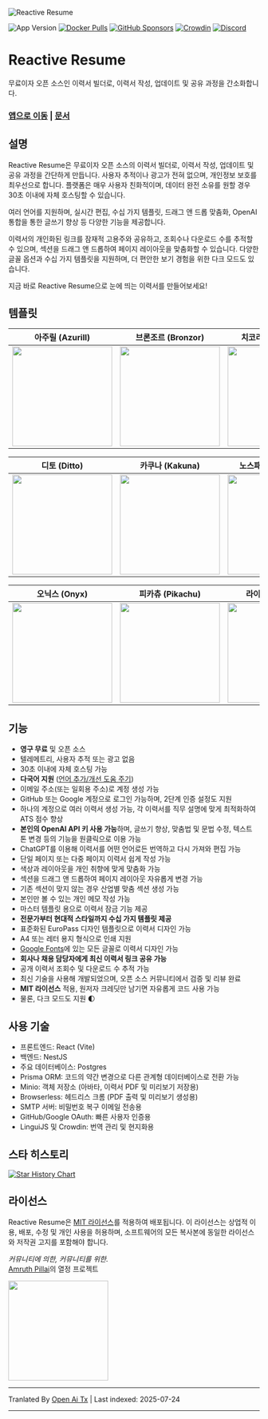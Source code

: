 ![Reactive Resume](https://i.imgur.com/FFc4nyZ.jpg)

![App Version](https://img.shields.io/github/package-json/version/AmruthPillai/Reactive-Resume?label=version)
[![Docker Pulls](https://img.shields.io/docker/pulls/amruthpillai/reactive-resume)](https://hub.docker.com/repository/docker/amruthpillai/reactive-resume)
[![GitHub Sponsors](https://img.shields.io/github/sponsors/AmruthPillai)](https://github.com/sponsors/AmruthPillai)
[![Crowdin](https://badges.crowdin.net/reactive-resume/localized.svg)](https://crowdin.com/project/reactive-resume)
[![Discord](https://img.shields.io/discord/1173518977851473940?label=discord&link=https%3A%2F%2Fdiscord.gg%2FhzwkZbyvUW)](https://discord.gg/hzwkZbyvUW)

# Reactive Resume

무료이자 오픈 소스인 이력서 빌더로, 이력서 작성, 업데이트 및 공유 과정을 간소화합니다.

### [앱으로 이동](https://rxresu.me/) | [문서](https://docs.rxresu.me/)

## 설명

Reactive Resume은 무료이자 오픈 소스의 이력서 빌더로, 이력서 작성, 업데이트 및 공유 과정을 간단하게 만듭니다. 사용자 추적이나 광고가 전혀 없으며, 개인정보 보호를 최우선으로 합니다. 플랫폼은 매우 사용자 친화적이며, 데이터 완전 소유를 원할 경우 30초 이내에 자체 호스팅할 수 있습니다.

여러 언어를 지원하며, 실시간 편집, 수십 가지 템플릿, 드래그 앤 드롭 맞춤화, OpenAI 통합을 통한 글쓰기 향상 등 다양한 기능을 제공합니다.

이력서의 개인화된 링크를 잠재적 고용주와 공유하고, 조회수나 다운로드 수를 추적할 수 있으며, 섹션을 드래그 앤 드롭하여 페이지 레이아웃을 맞춤화할 수 있습니다. 다양한 글꼴 옵션과 수십 가지 템플릿을 지원하며, 더 편안한 보기 경험을 위한 다크 모드도 있습니다.

지금 바로 Reactive Resume으로 눈에 띄는 이력서를 만들어보세요!

## 템플릿

| 아주릴 (Azurill)                                             | 브론조르 (Bronzor)                                         | 치코리타 (Chikorita)                                       |
| ------------------------------------------------------------ | ----------------------------------------------------------- | ----------------------------------------------------------- |
| <img src="https://i.imgur.com/jKgo04C.jpeg" width="200px" /> | <img src="https://i.imgur.com/DFNQZP2.jpg" width="200px" /> | <img src="https://i.imgur.com/Dwv8Y7f.jpg" width="200px" /> |

| 디토 (Ditto)                                                | 카쿠나 (Kakuna)                                            | 노스패스 (Nosepass)                                        |
| ----------------------------------------------------------- | ----------------------------------------------------------- | ----------------------------------------------------------- |
| <img src="https://i.imgur.com/6c5lASL.jpg" width="200px" /> | <img src="https://i.imgur.com/268ML3t.jpg" width="200px" /> | <img src="https://i.imgur.com/npRLsPS.jpg" width="200px" /> |

| 오닉스 (Onyx)                                               | 피카츄 (Pikachu)                                           | 라이혼 (Rhyhorn)                                           |
| ----------------------------------------------------------- | ----------------------------------------------------------- | ----------------------------------------------------------- |
| <img src="https://i.imgur.com/cxplXOW.jpg" width="200px" /> | <img src="https://i.imgur.com/Y9f7qsh.jpg" width="200px" /> | <img src="https://i.imgur.com/h4kQxy2.jpg" width="200px" /> |

## 기능

- **영구 무료** 및 오픈 소스
- 텔레메트리, 사용자 추적 또는 광고 없음
- 30초 이내에 자체 호스팅 가능
- **다국어 지원** ([언어 추가/개선 도움 주기](https://translate.rxresu.me/))
- 이메일 주소(또는 일회용 주소)로 계정 생성 가능
- GitHub 또는 Google 계정으로 로그인 가능하며, 2단계 인증 설정도 지원
- 하나의 계정으로 여러 이력서 생성 가능, 각 이력서를 직무 설명에 맞게 최적화하여 ATS 점수 향상
- **본인의 OpenAI API 키 사용 가능**하며, 글쓰기 향상, 맞춤법 및 문법 수정, 텍스트 톤 변경 등의 기능을 원클릭으로 이용 가능
- ChatGPT를 이용해 이력서를 어떤 언어로든 번역하고 다시 가져와 편집 가능
- 단일 페이지 또는 다중 페이지 이력서 쉽게 작성 가능
- 색상과 레이아웃을 개인 취향에 맞게 맞춤화 가능
- 섹션을 드래그 앤 드롭하여 페이지 레이아웃 자유롭게 변경 가능
- 기존 섹션이 맞지 않는 경우 산업별 맞춤 섹션 생성 가능
- 본인만 볼 수 있는 개인 메모 작성 가능
- 마스터 템플릿 용으로 이력서 잠금 기능 제공
- **전문가부터 현대적 스타일까지 수십 가지 템플릿 제공**
- 표준화된 EuroPass 디자인 템플릿으로 이력서 디자인 가능
- A4 또는 레터 용지 형식으로 인쇄 지원
- [Google Fonts](https://fonts.google.com/)에 있는 모든 글꼴로 이력서 디자인 가능
- **회사나 채용 담당자에게 최신 이력서 링크 공유 가능**
- 공개 이력서 조회수 및 다운로드 수 추적 가능
- 최신 기술을 사용해 개발되었으며, 오픈 소스 커뮤니티에서 검증 및 리뷰 완료
- **MIT 라이선스** 적용, 원저자 크레딧만 남기면 자유롭게 코드 사용 가능
- 물론, 다크 모드도 지원 🌓

## 사용 기술

- 프론트엔드: React (Vite)
- 백엔드: NestJS
- 주요 데이터베이스: Postgres
- Prisma ORM: 코드의 약간 변경으로 다른 관계형 데이터베이스로 전환 가능
- Minio: 객체 저장소 (아바타, 이력서 PDF 및 미리보기 저장용)
- Browserless: 헤드리스 크롬 (PDF 출력 및 미리보기 생성용)
- SMTP 서버: 비밀번호 복구 이메일 전송용
- GitHub/Google OAuth: 빠른 사용자 인증용
- LinguiJS 및 Crowdin: 번역 관리 및 현지화용

## 스타 히스토리

<a href="https://star-history.com/#AmruthPillai/Reactive-Resume&Date">
  <picture>
    <source media="(prefers-color-scheme: dark)" srcset="https://api.star-history.com/svg?repos=AmruthPillai/Reactive-Resume&type=Date&theme=dark" />
    <source media="(prefers-color-scheme: light)" srcset="https://api.star-history.com/svg?repos=AmruthPillai/Reactive-Resume&type=Date" />
    <img alt="Star History Chart" src="https://api.star-history.com/svg?repos=AmruthPillai/Reactive-Resume&type=Date" />
  </picture>
</a>

## 라이선스

Reactive Resume은 [MIT 라이선스](/LICENSE.md)를 적용하여 배포됩니다. 이 라이선스는 상업적 이용, 배포, 수정 및 개인 사용을 허용하며, 소프트웨어의 모든 복사본에 동일한 라이선스와 저작권 고지를 포함해야 합니다.

_커뮤니티에 의한, 커뮤니티를 위한._  
[Amruth Pillai](https://www.amruthpillai.com/)의 열정 프로젝트

<p>
  <a href="https://www.digitalocean.com/?utm_medium=opensource&utm_source=Reactive-Resume">
    <img src="https://opensource.nyc3.cdn.digitaloceanspaces.com/attribution/assets/PoweredByDO/DO_Powered_by_Badge_blue.svg" width="200px">
  </a>
</p>


---

Tranlated By [Open Ai Tx](https://github.com/OpenAiTx/OpenAiTx) | Last indexed: 2025-07-24

---